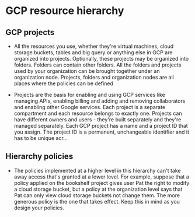 # GCP resource hierarchy

## GCP projects

* All the resources you use, whether they're virtual machines, cloud storage buckets, tables and big query or anything else in GCP are organized into projects. Optionally, these projects may be organized into folders. Folders can contain other folders. All the folders and projects used by your organization can be brought together under an organization node. Projects, folders and organization nodes are all places where the policies can be defined

* Projects are the basis for enabling and using GCP services like managing APIs, enabling billing and adding and removing collaborators and enabling other Google services. Each project is a separate compartment and each resource belongs to exactly one. Projects can have different owners and users - they're built separately and they're managed separately. Each GCP project has a name and a project ID that you assign. The project ID is a permanent, unchangeable identifier and it has to be unique acr...

## Hierarchy policies

* The policies implemented at a higher level in this hierarchy can't take away access that's granted at a lower level. For example, suppose that a policy applied on the bookshelf project gives user Pat the right to modify a cloud storage bucket, but a policy at the organization level says that Pat can only view cloud storage buckets not change them. The more generous policy is the one that takes effect. Keep this in mind as you design your policies.
